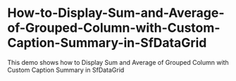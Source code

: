 # How-to-Display-Sum-and-Average-of-Grouped-Column-with-Custom-Caption-Summary-in-SfDataGrid
This demo shows how to Display Sum and Average of Grouped Column with Custom Caption Summary in SfDataGrid
